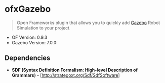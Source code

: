 # ofxGazebo
> Open Frameworks plugin that allows you to quickly add [Gazebo](http://gazebosim.org/) Robot Simulation to your project.

- OF Version: 0.9.3
- Gazebo Version: 7.0.0


## Dependencies
- **SDF (Syntax Definition Formalism: High-level Description of Grammars)** - [http://strategoxt.org/Sdf/SdfSoftware]
